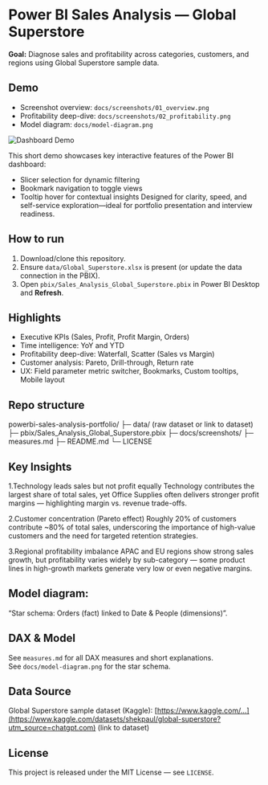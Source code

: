 # Power BI Sales Analysis — Global Superstore

**Goal:** Diagnose sales and profitability across categories, customers, and regions using Global Superstore sample data.

## Demo
- Screenshot overview: `docs/screenshots/01_overview.png`
- Profitability deep-dive: `docs/screenshots/02_profitability.png`
- Model diagram: `docs/model-diagram.png`
  
![Dashboard Demo](docs/screenshots/Demo.gif)

This short demo showcases key interactive features of the Power BI dashboard:
- Slicer selection for dynamic filtering
- Bookmark navigation to toggle views
- Tooltip hover for contextual insights
Designed for clarity, speed, and self-service exploration—ideal for portfolio presentation and interview readiness.


## How to run
1. Download/clone this repository.
2. Ensure `data/Global_Superstore.xlsx` is present (or update the data connection in the PBIX).
3. Open `pbix/Sales_Analysis_Global_Superstore.pbix` in Power BI Desktop and **Refresh**.

## Highlights
- Executive KPIs (Sales, Profit, Profit Margin, Orders)
- Time intelligence: YoY and YTD
- Profitability deep-dive: Waterfall, Scatter (Sales vs Margin)
- Customer analysis: Pareto, Drill-through, Return rate
- UX: Field parameter metric switcher, Bookmarks, Custom tooltips, Mobile layout

## Repo structure
powerbi-sales-analysis-portfolio/
├─ data/ (raw dataset or link to dataset)
├─ pbix/Sales_Analysis_Global_Superstore.pbix
├─ docs/screenshots/
├─ measures.md
├─ README.md
└─ LICENSE

## Key Insights
1.Technology leads sales but not profit equally
Technology contributes the largest share of total sales, yet Office Supplies often delivers stronger profit margins — highlighting margin vs. revenue trade-offs.

2.Customer concentration (Pareto effect)
Roughly 20% of customers contribute ~80% of total sales, underscoring the importance of high-value customers and the need for targeted retention strategies.

3.Regional profitability imbalance
APAC and EU regions show strong sales growth, but profitability varies widely by sub-category — some product lines in high-growth markets generate very low or even negative margins.

## Model diagram:
 “Star schema: Orders (fact) linked to Date & People (dimensions)”.



## DAX & Model
See `measures.md` for all DAX measures and short explanations.  
See `docs/model-diagram.png` for the star schema.

## Data Source
Global Superstore sample dataset (Kaggle): [https://www.kaggle.com/...](https://www.kaggle.com/datasets/shekpaul/global-superstore?utm_source=chatgpt.com) (link to dataset)

## License
This project is released under the MIT License — see `LICENSE`.
